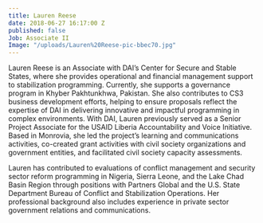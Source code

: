 ```yaml
---
title: Lauren Reese
date: 2018-06-27 16:17:00 Z
published: false
Job: Associate II
Image: "/uploads/Lauren%20Reese-pic-bbec70.jpg"
---
```


Lauren Reese is an Associate with DAI’s Center for Secure and Stable States, where she provides operational and financial management support to stabilization programming. Currently, she supports a governance program in Khyber Pakhtunkhwa, Pakistan. She also contributes to CS3 business development efforts, helping to ensure proposals reflect the expertise of DAI in delivering innovative and impactful programming in complex environments. With DAI, Lauren previously served as a Senior Project Associate for the USAID Liberia Accountability and Voice Initiative. Based in Monrovia, she led the project’s learning and communications activities, co-created grant activities with civil society organizations and government entities, and facilitated civil society capacity assessments. 

Lauren has contributed to evaluations of conflict management and security sector reform programming in Nigeria, Sierra Leone, and the Lake Chad Basin Region through positions with Partners Global and the U.S. State Department Bureau of Conflict and Stabilization Operations. Her professional background also includes experience in private sector government relations and communications.